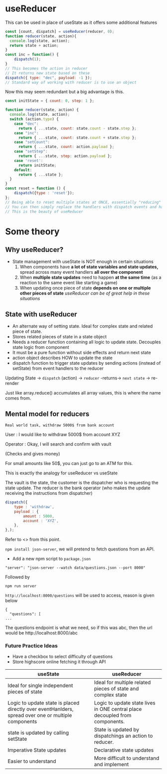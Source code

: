 # useReducer
This can be used in place of useState as it offers some additional features

```js
const [count, dispatch] = useReducer(reducer, 0);
function reducer(state, action){
  console.log(state, action);
  return state + action;
}
const inc = function() {
    dispatch(1);
}
// This becomes the action in reducer
// It returns new state based on these
dispatch({ type: "dec", payload: -1 });
// Standard way of working with reducer is to use an object
```
Now this may seem redundant but a big advantage is this.

```js
const initState = { count: 0, step: 1 };

function reducer(state, action) {
  console.log(state, action);
  switch (action.type) {
    case "dec":
      return { ...state, count: state.count - state.step };
    case "inc":
      return { ...state, count: state.count + state.step };
    case "setCount":
      return { ...state, count: action.payload };
    case "setStep":
      return { ...state, step: action.payload };
    case 'reset':
      return initState;
    default:
      return { ...state };
  }
}
const reset = function () {
    dispatch({type : 'reset'});
};
// Being able to reset multiple states at ONCE, essentially "reducing"
// You can then simply replace the handlers with dispatch events and handle all of it in ONE place
// This is the beauty of useReducer
```
# Some theory
## Why useReducer?
- State management with useState is NOT enough in certain situations
    1. When components have **a lot of state variables and state updates,** spread across many event handlers **all over the component**
    2. When **multiple state updates** need to happen **at the same time** (as a reaction to the same event like starting a game)
    3. When updating once piece of state **depends on one or multiple other pieces of state**
*useReducer can be of great help in these situations*

## State with useReducer
- An alternate way of setting state. Ideal for complex state and related piece of state.
- Stores related pieces of state in a state object
- Needs a reducer function containing all logic to update state. Decouples state logic from component
- It must be a pure function without side effects and return next state
- action object describes HOW to update the state
- dispatch function to trigger state updates by sending actions (instead of setState) from event handlers to the reducer

Updating State -> `dispatch` (action) -> `reducer` -returns-> `next state` -> re-render

Just like array.reduce() accumulates all array values, this is where the name comes from.

## Mental model for reducers
`Real world task, withdraw 5000$ from bank account`

User : I would like to withdraw 5000$ from account XYZ 

Operator : Okay, I will search and confirm with vault

(Checks and gives money)

For small amounts like 50$, you can just go to an ATM for this.

This is exactly the analogy for useReducer vs useState

The vault is the state, the customer is the dispatcher who is requesting the state update. The reducer is the bank operator (who makes the update receiving the instructions from dispatcher)

```js
dispatch({
    type : 'withdraw',
    payload : {
        amount : 5000,
        account : 'XYZ',
    },
},);
```
Refer to <> from this point.

`npm install json-server`, we will pretend to fetch questions from an API.
- Add a new npm script to `package.json`

`"server": "json-server --watch data/questions.json --port 8000"`

Followed by

`npm run server`

`http://localhost:8000/questions` will be used to access, reason is given below

```
{
  "questions": [
...
```
The questions endpoint is what we need, so if this was abc, then the url would be http://localhost:8000/abc

### Future Practice Ideas
- Have a checkbox to select difficulty of questions
- Store highscore online fetching it through API

| useState                                                                                            | useReducer                                                                  |
|-----------------------------------------------------------------------------------------------------|-----------------------------------------------------------------------------|
| Ideal for single independent pieces of state                                                        | Ideal for multiple related pieces of state and complex state                |
| Logic to update state is placed directly over eventHanlders, spread over one or multiple components | Logic to update state lives in ONE central place decoupled from components. |
| state is updated by calling setState                                                                | State is updated by dispatchings an action to reducer.                      |
| Imperative State updates                                                                            | Declarative state updates                                                   |
| Easier to understand                                                                                | More difficult to understand and implement                                  |